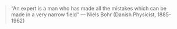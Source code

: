 
> “An expert is a man who has made all the mistakes which
can be made in a very narrow field”
— Niels Bohr (Danish Physicist, 1885-1962)

